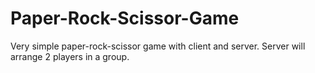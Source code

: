 # Paper-Rock-Scissor-Game
Very simple paper-rock-scissor game with client and server. Server will arrange 2 players in a group.

